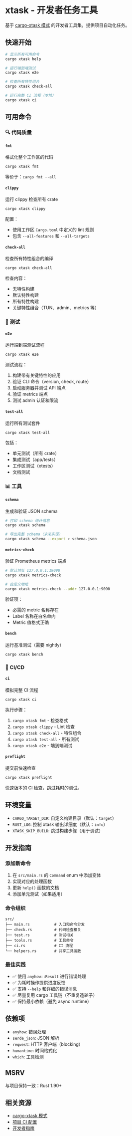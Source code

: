 # xtask - 开发者任务工具

基于 [cargo-xtask 模式](https://github.com/matklad/cargo-xtask) 的开发者工具集，提供项目自动化任务。

## 快速开始

```bash
# 显示所有可用命令
cargo xtask help

# 运行端到端测试
cargo xtask e2e

# 检查所有特性组合
cargo xtask check-all

# 运行完整 CI 流程（本地）
cargo xtask ci
```

## 可用命令

### 🔍 代码质量

#### `fmt`
格式化整个工作区的代码

```bash
cargo xtask fmt
```

等价于：`cargo fmt --all`

#### `clippy`
运行 clippy 检查所有 crate

```bash
cargo xtask clippy
```

配置：
- 使用工作区 `Cargo.toml` 中定义的 lint 规则
- 包含 `--all-features` 和 `--all-targets`

#### `check-all`
检查所有特性组合的编译

```bash
cargo xtask check-all
```

检查内容：
- 无特性构建
- 默认特性构建
- 所有特性构建
- 关键特性组合（TUN、admin、metrics 等）

### 🧪 测试

#### `e2e`
运行端到端测试流程

```bash
cargo xtask e2e
```

测试流程：
1. 构建带有关键特性的应用
2. 验证 CLI 命令（version, check, route）
3. 启动服务器并测试 API 端点
4. 验证 metrics 端点
5. 测试 admin 认证和限流

#### `test-all`
运行所有测试套件

```bash
cargo xtask test-all
```

包括：
- 单元测试（所有 crate）
- 集成测试（app/tests）
- 工作区测试（xtests）
- 文档测试

### 📊 工具

#### `schema`
生成和验证 JSON schema

```bash
# 打印 schema 统计信息
cargo xtask schema

# 导出完整 schema（未来实现）
cargo xtask schema --export > schema.json
```

#### `metrics-check`
验证 Prometheus metrics 端点

```bash
# 默认地址 127.0.0.1:19090
cargo xtask metrics-check

# 自定义地址
cargo xtask metrics-check --addr 127.0.0.1:9090
```

验证项：
- 必需的 metric 名称存在
- Label 名称在白名单内
- Metric 值格式正确

#### `bench`
运行基准测试（需要 nightly）

```bash
cargo xtask bench
```

### 🚀 CI/CD

#### `ci`
模拟完整 CI 流程

```bash
cargo xtask ci
```

执行步骤：
1. `cargo xtask fmt` - 检查格式
2. `cargo xtask clippy` - Lint 检查
3. `cargo xtask check-all` - 特性组合
4. `cargo xtask test-all` - 所有测试
5. `cargo xtask e2e` - 端到端测试

#### `preflight`
提交前快速检查

```bash
cargo xtask preflight
```

快速版本的 CI 检查，跳过耗时的测试。

## 环境变量

- `CARGO_TARGET_DIR`: 自定义构建目录（默认：`target`）
- `RUST_LOG`: 控制 xtask 输出详细度（默认：`info`）
- `XTASK_SKIP_BUILD`: 跳过构建步骤（用于调试）

## 开发指南

### 添加新命令

1. 在 `src/main.rs` 的 `Command` enum 中添加变体
2. 实现对应的处理函数
3. 更新 `help()` 函数的文档
4. 添加单元测试（如果适用）

### 命令组织

```
src/
├── main.rs           # 入口和命令分发
├── check.rs          # 代码检查相关
├── test.rs           # 测试相关
├── tools.rs          # 工具命令
├── ci.rs             # CI 流程
└── helpers.rs        # 共享工具函数
```

### 最佳实践

- ✅ 使用 `anyhow::Result` 进行错误处理
- ✅ 为耗时操作提供进度反馈
- ✅ 支持 `--help` 和详细的错误消息
- ✅ 尽量复用 cargo 工具链（不重复造轮子）
- ✅ 保持最小依赖（避免 async runtime）

## 依赖项

- `anyhow`: 错误处理
- `serde_json`: JSON 解析
- `reqwest`: HTTP 客户端（blocking）
- `humantime`: 时间格式化
- `which`: 工具检测

## MSRV

与项目保持一致：Rust 1.90+

## 相关资源

- [cargo-xtask 模式](https://github.com/matklad/cargo-xtask)
- [项目 CI 配置](../.github/workflows/)
- [开发者指南](../README.md#development)
